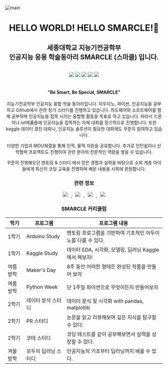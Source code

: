 
![main](https://user-images.githubusercontent.com/69383800/176370590-b1f1e6ee-54d8-498b-b4ab-8532ff76bd4c.jpg)

<div align=center>
 <h1> HELLO WORLD!  HELLO SMARCLE!👋 </h1>
 <h2> 세종대학교 지능기전공학부<br/> 인공지능 응용 학술동아리 SMARCLE (스마클) 입니다. </h2>
 <br>
 <img src="https://img.shields.io/badge/AI-brightgreen"/>
 <img src="https://img.shields.io/badge/Embedded System-red"/>
 <img src="https://img.shields.io/badge/Arduino-yellow"/>
 <img src="https://img.shields.io/badge/높은참여율-orange"/>
 <img src="https://img.shields.io/badge/정기스터디-blue"/>
 <br>
 <br>
 <h4> "Be Smart, Be Special, SMARCLE"</h4>
 <p> 지능기전공학부 인공지능 융합 학술 동아리입니다. 아두이노, 파이썬, 인공지능을 공부하고  Github에서 관련 정기 스터디를 진행하고 있습니다. 하드웨어와 소프트웨어를 함께 공부하며 인공지능을 접목 시키는 융합형 활동을 목표로 하고 있습니다. 따라서 드론이나 iot제품들에 인공지능을 접목하는 자체 대회를 정기적으로 진행합니다. 또한 kaggle 데이터 경진 대회나, 인공지능 솔루션이 필요한 대회에도 꾸준히 참여하고 있습니다.

다양한 기업과 MOU체결을 통해 인적, 물적 자원을 공유합니다. 추가로 인턴쉽이나 산학협력 프로젝트도 진행하여 관련 분야의 전문적인 역량을 쌓을 수 있습니다.

꾸준히 진행해오던 멘토링 & 스터디 에서 얻은 경험과 실력을 바탕으로 소외 계층 아이들에게 최신의 코딩 교육을 진행하며 배운 내용을 사회에 환원합니다.</p>
 
 <h3>관련 정보</h3>
 <a href="https://www.smarcle.dev/">
    <img 
        src="http://img.shields.io/badge/-Web%20site-655ced?style=flat&link=https://www.smarcle.dev/"
        style="height : auto; margin-left : 10px; margin-right : 10px;"/>
 </a>
 <a href="https://instagram.com/sejongsmarcle">
    <img 
        src="http://img.shields.io/badge/-Instagram-black?style=flat&logo=Instagram&link=https://instagram.com/sejongsmarcle/"
        style="height : auto; margin-left : 10px; margin-right : 10px;"/>
 </a>
  <a href="https://www.youtube.com/channel/UCxPZRmnp-Fuw5S_NEXaML4w">
    <img 
        src="http://img.shields.io/badge/-Youtube-red?style=flat&logo=YouTube&link=https://www.youtube.com/channel/UCxPZRmnp-Fuw5S_NEXaML4w"
        style="height : auto; margin-left : 10px; margin-right : 10px;"/>
 </a>
 <a href="https://smarcle.notion.site/SMARCLE-1036b00eb74e48d3ad0c48b34de93771">
    <img 
        src="http://img.shields.io/badge/-Notion-blue?style=flat&logo=Notion&link=https://smarcle.notion.site/SMARCLE-1036b00eb74e48d3ad0c48b34de93771"
        style="height : auto; margin-left : 10px; margin-right : 10px;"/>
 </a>
 
 <h3>SMARCLE 커리큘럼</h3>
</div>

| 학기 | 프로그램 | 프로그램 내용 |
| --- | ---- | ----------- |
| 1학기 | Arduino Study | 멘토링 프로그램을 기반하여 기초적인 아두이노를 다룰 수 있다. | 
| 1학기 | Kaggle Study | 데이터 EDA, 시각화, 모델링, 딥러닝 Kaggle에서 해보자! | 
| 여름방학 | Maker's Day | 8주 동안 어떠한 형태든 완성된 작품을 만들어 보자  |
| 여름방학 | Python Week | 단 1주일 파이썬으로 무엇이든지 만들어보자 |
| 2학기 | 데이터 분석 스터디 | 데이터 분식 및 시각화 with pandas, matplotlib |
| 2학기 | PR 스터디 | 논문을 읽고 리뷰해보며 깊은 지식을 탐구할 수 있다. |
| 2학기 | 코테 스터디 | 코딩 테스트를 같이 공부해보면서 실력을 성장할 수 있다. |
| 겨울방학 | 모두의 딥러닝 스터디 | 인공지능의 기초부터 딥러닝까지 배울 수 있다. |
